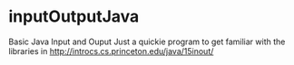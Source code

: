inputOutputJava
===============

Basic Java Input and Ouput
Just a quickie program to get familiar with the libraries in
http://introcs.cs.princeton.edu/java/15inout/
